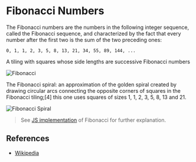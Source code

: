 # Fibonacci Numbers

The Fibonacci numbers are the numbers in the following 
integer sequence, called the Fibonacci sequence, and characterized by 
the fact that every number after the first two is the sum of the two 
preceding ones:

`0, 1, 1, 2, 3, 5, 8, 13, 21, 34, 55, 89, 144, ...`

A tiling with squares whose side lengths are successive Fibonacci numbers

![Fibonacci](https://upload.wikimedia.org/wikipedia/commons/d/db/34%2A21-FibonacciBlocks.png)

The Fibonacci spiral: an approximation of the golden spiral created by drawing circular arcs connecting the opposite corners of squares in the Fibonacci tiling;[4] this one uses squares of sizes 1, 1, 2, 3, 5, 8, 13 and 21.

![Fibonacci Spiral](https://upload.wikimedia.org/wikipedia/commons/2/2e/FibonacciSpiral.svg)

> See [JS implementation](Fibonacci.js) of Fibonacci for further explanation.

## References

- [Wikipedia](https://en.wikipedia.org/wiki/Fibonacci_number)